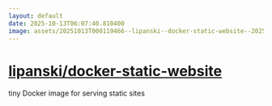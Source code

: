 ```yaml
---
layout: default
date: 2025-10-13T06:07:40.810400
image: assets/20251013T000119466--lipanski--docker-static-website--20251013T000542462--cropped.png
---
```


# [lipanski/docker-static-website](https://github.com/lipanski/docker-static-website)

tiny Docker image for serving static sites

